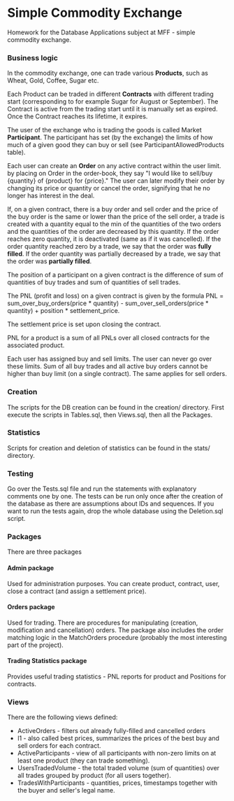 # Simple Commodity Exchange
Homework for the Database Applications subject at MFF - simple commodity exchange.

### Business logic

In the commodity exchange, one can trade various **Products**, such as Wheat, Gold, Coffee, Sugar etc.

Each Product can be traded in different **Contracts** with different trading start 
(corresponding to for example Sugar for August or September).
The Contract is active from the trading start until it is manually set as expired.
Once the Contract reaches its lifetime, it expires.

The user of the exchange who is trading the goods is called Market **Participant**.
The participant has set (by the exchange) the limits of how much of a given good they can buy or sell
(see ParticipantAllowedProducts table).

Each user can create an **Order** on any active contract within the user limit.
by placing on Order in the order-book, they say "I would like to sell/buy {quantity} of {product} for {price}."
The user can later modify their order by changing its price or quantity or cancel the order, signifying that
he no longer has interest in the deal.

If, on a given contract, there is a buy order and sell order 
and the price of the buy order is the same or lower than the price of the sell order,
a trade is created with a quantity equal to the min of the quantities of the two orders 
and the quantities of the order are decreased by this quantity.
If the order reaches zero quantity, it is deactivated (same as if it was cancelled).
If the order quantity reached zero by a trade, we say that the order was **fully filled**.
If the order quantity was partially decreased by a trade, we say that the order was **partially filled**.

The position of a participant on a given contract is the difference of sum of quantities of buy trades 
and sum of quantities of sell trades.

The PNL (profit and loss) on a given contract is given by the formula 
PNL = sum_over_buy_orders(price * quantity) - sum_over_sell_orders(price * quantity) + position * settlement_price.

The settlement price is set upon closing the contract.

PNL for a product is a sum of all PNLs over all closed contracts for the associated product.

Each user has assigned buy and sell limits.
The user can never go over these limits.
Sum of all buy trades and all active buy orders cannot be higher than buy limit (on a single contract).
The same applies for sell orders.

### Creation
The scripts for the DB creation can be found in the creation/ directory. 
First execute the scripts in Tables.sql, then Views.sql, then all the Packages.

### Statistics
Scripts for creation and deletion of statistics can be found in the stats/ directory.

### Testing
Go over the Tests.sql file and run the statements with explanatory comments one by one. 
The tests can be run only once after the creation of the database as there are assumptions 
about IDs and sequences.
If you want to run the tests again, drop the whole database using the Deletion.sql script.

### Packages
There are three packages

#### Admin package
Used for administration purposes.
You can create product, contract, user, close a contract (and assign a settlement price).

#### Orders package
Used for trading.
There are procedures for manipulating (creation, modification and cancellation) orders.
The package also includes the order matching logic in the MatchOrders procedure (probably the most interesting part of the project).

#### Trading Statistics package
Provides useful trading statistics - PNL reports for product and Positions for contracts.

### Views
There are the following views defined:
- ActiveOrders - filters out already fully-filled and cancelled orders
- l1 - also called best prices, summarizes the prices of the best buy and sell orders for each contract.
- ActiveParticipants - view of all participants with non-zero limits on at least one product (they can trade something).
- UsersTradedVolume - the total traded volume (sum of quantities) over all trades grouped by product (for all users together).
- TradesWithParticipants - quantities, prices, timestamps together with the buyer and seller's legal name.





